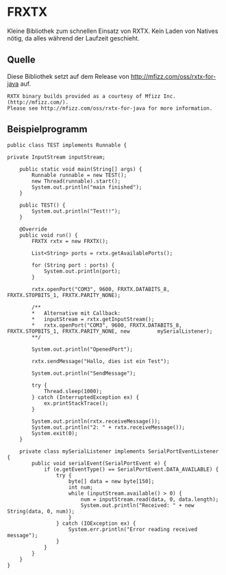 FRXTX
=====

Kleine Bibliothek zum schnellen Einsatz von RXTX. Kein Laden von Natives nötig, da alles während der Laufzeit geschieht.


Quelle
------
Diese Bibliothek setzt auf dem Release von http://mfizz.com/oss/rxtx-for-java auf.

    RXTX binary builds provided as a courtesy of Mfizz Inc. (http://mfizz.com/).
    Please see http://mfizz.com/oss/rxtx-for-java for more information.


Beispielprogramm
----------------
    public class TEST implements Runnable {

    private InputStream inputStream;

        public static void main(String[] args) {
            Runnable runnable = new TEST();
            new Thread(runnable).start();
            System.out.println("main finished");
        }
    
        public TEST() {
            System.out.println("Test!!");
        }
    
        @Override
        public void run() {
            FRXTX rxtx = new FRXTX();
    
            List<String> ports = rxtx.getAvailablePorts();
    
            for (String port : ports) {
                System.out.println(port);
            }
    
            rxtx.openPort("COM3", 9600, FRXTX.DATABITS_8, FRXTX.STOPBITS_1, FRXTX.PARITY_NONE);
    
            /**
            *   Alternative mit Callback:
            *   inputStream = rxtx.getInputStream();
            *   rxtx.openPort("COM3", 9600, FRXTX.DATABITS_8, FRXTX.STOPBITS_1, FRXTX.PARITY_NONE, new         mySerialListener);
            **/
            
            System.out.println("OpenedPort");
    
            rxtx.sendMessage("Hallo, dies ist ein Test");
    
            System.out.println("SendMessage");
    
            try {
                Thread.sleep(1000);
            } catch (InterruptedException ex) {
                ex.printStackTrace();
            }
    
            System.out.println(rxtx.receiveMessage());
            System.out.println("2: " + rxtx.receiveMessage());
            System.exit(0);
        }
    
        private class mySerialListener implements SerialPortEventListener {
            public void serialEvent(SerialPortEvent e) {
                if (e.getEventType() == SerialPortEvent.DATA_AVAILABLE) {
                    try {
                        byte[] data = new byte[150];
                        int num;
                        while (inputStream.available() > 0) {
                            num = inputStream.read(data, 0, data.length);
                            System.out.println("Received: " + new String(data, 0, num));
                        }
                    } catch (IOException ex) {
                        System.err.println("Error reading received message");
                    }
                }
            }
        }
    }
